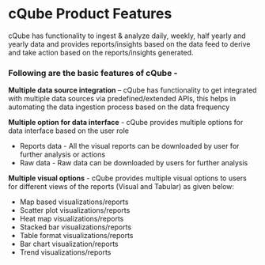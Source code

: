 # cQube Product Features

cQube has functionality to ingest & analyze daily, weekly, half yearly and yearly data  and provides reports/insights based on the data feed  to derive and take action based on the reports/insights generated.

### Following are the basic features of cQube -

**Multiple data source integration** – cQube has functionality to get integrated with multiple data sources via predefined/extended APIs, this helps in automating the data ingestion process based on the data frequency

**Multiple option for data interface** - cQube provides multiple options for data interface based on the user role

* Reports data - All the visual reports can be downloaded by user for further analysis or actions
* Raw data - Raw data can be downloaded by users for further analysis

**Multiple visual options** - cQube provides multiple visual options to users for different views of the reports \(Visual and Tabular\) as given below:

* Map based visualizations/reports
* Scatter plot visualizations/reports
* Heat map visualizations/reports
* Stacked bar visualizations/reports
* Table format visualizations/reports
* Bar chart visualization/reports
* Trend visualizations/reports



